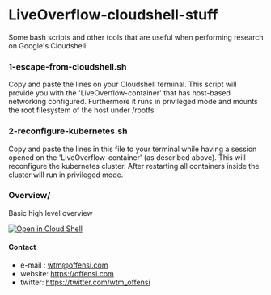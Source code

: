 # LiveOverflow-cloudshell-stuff
Some bash scripts and other tools that are useful when performing research on Google's Cloudshell

### 1-escape-from-cloudshell.sh
Copy and paste the lines on your Cloudshell terminal. 
This script will provide you with the 'LiveOverflow-container' that has host-based networking configured. Furthermore it runs in privileged mode and mounts the root filesystem of the host under /rootfs


### 2-reconfigure-kubernetes.sh
Copy and paste the lines in this file to your terminal while having a session opened on the 'LiveOverflow-container' (as described above). This will reconfigure the kubernetes cluster. After restarting all containers inside the cluster will run in privileged mode. 

### Overview/ 
Basic high level overview 


[![Open in Cloud Shell](https://gstatic.com/cloudssh/images/open-btn.png)](https://console.cloud.google.com/cloudshell/open?git_repo=https://github.com/offensi/LiveOverflow-cloudshell-stuff&tutorial=README.md)

#### Contact

- e-mail : wtm@offensi.com
- website: https://offensi.com
- twitter: https://twitter.com/wtm_offensi
